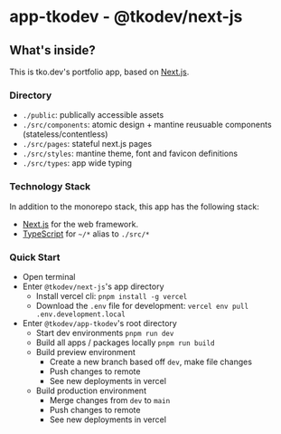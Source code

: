 # app-tkodev - @tkodev/next-js

## What's inside?

This is tko.dev's portfolio app, based on [Next.js](https://nextjs.org/).

### Directory

- `./public`: publically accessible assets
- `./src/components`: atomic design + mantine reusuable components (stateless/contentless)
- `./src/pages`: stateful next.js pages
- `./src/styles`: mantine theme, font and favicon definitions
- `./src/types`: app wide typing

### Technology Stack

In addition to the monorepo stack, this app has the following stack:

- [Next.js](https://nextjs.org/) for the web framework.
- [TypeScript](https://www.typescriptlang.org/) for `~/*` alias to `./src/*`

### Quick Start

- Open terminal
- Enter `@tkodev/next-js`'s app directory
  - Install vercel cli: `pnpm install -g vercel`
  - Download the `.env` file for development: `vercel env pull .env.development.local`
- Enter `@tkodev/app-tkodev`'s root directory
  - Start dev environments `pnpm run dev`
  - Build all apps / packages locally `pnpm run build`
  - Build preview environment
    - Create a new branch based off `dev`, make file changes
    - Push changes to remote
    - See new deployments in vercel
  - Build production environment
    - Merge changes from `dev` to `main`
    - Push changes to remote
    - See new deployments in vercel


